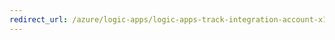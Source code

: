 ```yaml
---
redirect_url: /azure/logic-apps/logic-apps-track-integration-account-x12-tracking-schema.md
---
```


